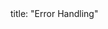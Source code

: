 <frontmatter>
title: "Error Handling"
</frontmatter>

<include src="navbar.md" boilerplate />

<include src="container-inPage-asFlat.md" boilerplate />